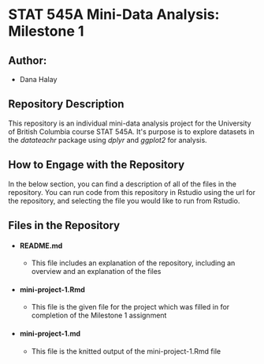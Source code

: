 # STAT 545A Mini-Data Analysis: Milestone 1

## Author:
  * Dana Halay

## Repository Description 
This repository is an individual mini-data analysis project for the University of British Columbia course STAT 545A. It's purpose is to explore datasets in the *datateachr* package using *dplyr* and *ggplot2* for analysis. 

## How to Engage with the Repository 
In the below section, you can find a description of all of the files in the repository. You can run code from this repository in Rstudio using the url for the repository, and selecting the file you would like to run from Rstudio. 

## Files in the Repository  
  * #### README.md ####
      * This file includes an explanation of the repository, including an overview and an explanation of the files 
  * #### mini-project-1.Rmd ####
      * This file is the given file for the project which was filled in for completion of the Milestone 1 assignment
  * #### mini-project-1.md ####
      * This file is the knitted output of the mini-project-1.Rmd file 


